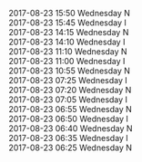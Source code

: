 2017-08-23 15:50 Wednesday  N  
2017-08-23 15:45 Wednesday  I  
2017-08-23 14:15 Wednesday  N  
2017-08-23 14:10 Wednesday  I  
2017-08-23 11:10 Wednesday  N  
2017-08-23 11:00 Wednesday  I  
2017-08-23 10:55 Wednesday  N  
2017-08-23 07:25 Wednesday  I  
2017-08-23 07:20 Wednesday  N  
2017-08-23 07:05 Wednesday  I  
2017-08-23 06:55 Wednesday  N  
2017-08-23 06:50 Wednesday  I  
2017-08-23 06:40 Wednesday  N  
2017-08-23 06:35 Wednesday  I  
2017-08-23 06:25 Wednesday  N  
